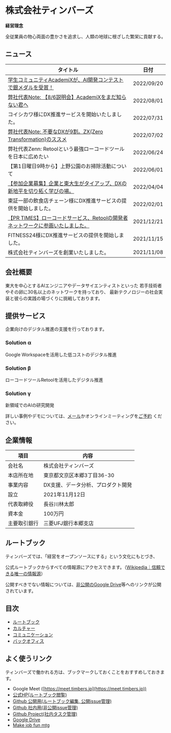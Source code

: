 # 株式会社ティンバーズ

**経営理念**

全従業員の物心両面の豊かさを追求し、人類の地球に根ざした繁栄に貢献する。

## ニュース
|タイトル |日付　|
|----------|----------|
| [学生コミュニティAcademiXが、AI開発コンテストで銀メダルを受賞！](https://prtimes.jp/main/html/rd/p/000000003.000091404.html) |	2022/09/20 |
| [弊社代表Note: 【8/6説明会】AcademiXをまだ知らない君へ](https://note.com/timbers/n/n8c3c235df9a8) |	2022/08/01 |
|コイシカワ様にDX推進サービスを開始いたしました。| 2022/07/31 |
|[弊社代表Note: 不要なDXが9割。ZX(Zero Transformation)のススメ](https://note.com/timbers/n/n07770a0aa888)	|2022/07/02|
|弊社代表Zenn: Retoolという最強ローコードツールを日本に広めたい	|2022/06/24|
|【第1日曜日9時から】上野公園のお掃除活動について	|2022/06/01|
|[【参加企業募集】企業と東大生がタイアップ、DXの新地平を切り拓く学びの場。](https://prtimes.jp/main/html/rd/p/000000002.000091404.html)	|2022/04/04|
|東証一部の飲食店チェーン様にDX推進サービスの提供を開始しました。	|2022/02/01|
|[【PR TIMES】ローコードサービス、Retoolの開発者ネットワークに参画いたしました。](https://prtimes.jp/main/html/rd/p/000000001.000091404.html)	|2021/12/21|
|FITNESS24様にDX推進サービスの提供を開始しました。	|2021/11/15|
| 株式会社ティンバーズを創業いたしました。	|2021/11/08|

## 会社概要

東大を中心とするAIエンジニアやデータサイエンティストといった
若手技術者やその卵に30名以上のネットワークを持っており、
最新テクノロジーの社会実装と彼らの実践の場づくりに挑戦しております。

## 提供サービス

企業向けのデジタル推進の支援を行っております。

### Solution α
Google Workspaceを活用した低コストのデジタル推進

### Solution β
ローコードツールRetoolを活用したデジタル推進

### Solution γ
新領域でのAIの研究開発

詳しい事例やデモについては、[メール](mailto:hi@timbers.jp)かオンラインミーティングを[ご予約](https://book.timbers.jp) ください。


## 企業情報

|項目 |内容　|
|----------|----------|
| 会社名 | 株式会社ティンバーズ |
| 本店所在地 | 東京都文京区本郷3丁目36-30 | 
| 事業内容 | DX支援、データ分析、プロダクト開発 |
| 設立 | 2021年11月12日 |
| 代表取締役 | 長谷川林太郎 |
| 資本金 | 100万円 |
| 主要取引銀行 | 三菱UFJ銀行本郷支店 |


## ルートブック

ティンバーズでは、「経営をオープンソースにする」という文化にもとづき、

公式ルートブックからすべての情報源にアクセスできます。（[Wikipedia｜信頼できる唯一の情報源](https://ja.wikipedia.org/wiki/%E4%BF%A1%E9%A0%BC%E3%81%A7%E3%81%8D%E3%82%8B%E5%94%AF%E4%B8%80%E3%81%AE%E6%83%85%E5%A0%B1%E6%BA%90)）

公開すべきでない情報については、[非公開のGoogle Drive](https://drive.google.com/drive/folders/1MSYuoS8Jy3DKdBunYxgdxuuv2d7kHN_L?usp=sharing)等へのリンクが公開されています。

## 目次
* [ルートブック](/01-rootbook)
* [カルチャー](/02-culture)
* [コミュニケーション](/03-communication)
* [バックオフィス](/90-backoffice)

## よく使うリンク
ティンバーズで働かれる方は、ブックマークしておくことをおすすめしておきます。

* Google Meet ([https://meet.timbers.jp](https://meet.timbers.jp))
* [公式HP(ルートブック閲覧)](https://rootbook.timbers.jp)
* [Github 公開用(ルートブック編集, 公開issue管理)](https://github.com/timbers-jp/rootbook)
* [Github 社内用(非公開issue管理)](https://github.com/timbers-jp/internal)
* [Github Project(社内タスク管理)](https://github.com/orgs/timbers-jp/projects/1)
* [Google Drive](https://drive.google.com/drive/folders/1MSYuoS8Jy3DKdBunYxgdxuuv2d7kHN_L?usp=sharing)
* [Make job fun mtg](https://docs.google.com/spreadsheets/d/1zMsNbyRyUrfJv00nTOW46oJkoCGU2zbh1fVYQoMjpUA/edit#gid=821787516)






